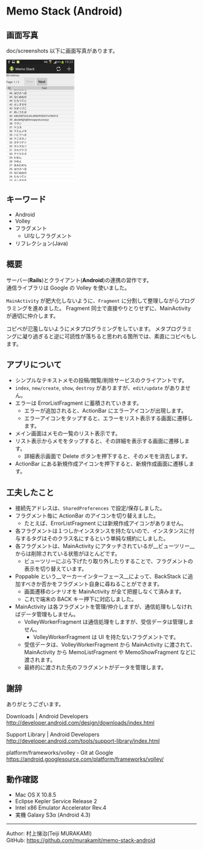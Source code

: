 Memo Stack (Android)
====================

画面写真
--------

doc/screenshots 以下に画面写真があります。

![リスト表示](doc/screenshots/list.png "リスト表示")


キーワード
----------

* Android
* Volley
* フラグメント
    * UIなしフラグメント
* リフレクション(Java)

概要
----

サーバー(__Rails__)とクライアント(__Android__)の連携の習作です。  
通信ライブラリは Google の Volley を使いました。  

`MainActivity` が肥大化しないように、`Fragment` に分割して整理しながらプログラミングを進めました。
Fragment 同士で直接やりとりせずに、MainActivity が適切に仲介します。  

コピペが氾濫しないようにメタプログラミングをしています。
メタプログラミングに凝り過ぎると逆に可読性が落ちると思われる箇所では、素直にコピペもします。

アプリについて
--------------

* シンプルなテキストメモの投稿/閲覧/削除サービスのクライアントです。
* `index`, `new/create`, `show`, `destroy` がありますが、`edit/update` がありません。
* エラーは ErrorListFragment に蓄積されていきます。
    * エラーが追加されると、ActionBar にエラーアイコンが出現します。
    * エラーアイコンをタップすると、エラーをリスト表示する画面に遷移します。
* メイン画面はメモの一覧のリスト表示です。
* リスト表示からメモをタップすると、その詳細を表示する画面に遷移します。
    * 詳細表示画面で Delete ボタンを押下すると、そのメモを消去します。
* ActionBar にある新規作成アイコンを押下すると、新規作成画面に遷移します。

工夫したこと
------------

* 接続先アドレスは、`SharedPreferences` で設定/保存しました。
* フラグメント毎に ActionBar のアイコンを切り替えました。
    * たとえば、ErrorListFragment には新規作成アイコンがありません。
* 各フラグメントは１つしかインスタンスを持たないので、インスタンスに付与するタグはそのクラス名にするという単純な規約にしました。
* 各フラグメントは、MainActivity にアタッチされているが__ビューツリー__からは削除されている状態がほとんどです。
    * ビューツリーにぶら下げたり取り外したりすることで、フラグメントの表示を切り替えています。
* Poppable という__マーカーインターフェース__によって、BackStack に追加すべきか否かをフラグメント自身に尋ねることができます。
    * 画面遷移のシナリオを MainActivity が全て把握しなくて済みます。
    * これで端末の BACK キー押下に対応しました。
* MainActivity は各フラグメントを管理/仲介しますが、通信処理もしなければデータ管理もしません。
    * VolleyWorkerFragment は通信処理をしますが、受信データは管理しません。
      * VolleyWorkerFragment は UI を持たないフラグメントです。
    * 受信データは、VolleyWorkerFragment から MainActivity に渡されて、MainActivity から MemoListFragment や MemoShowFragment などに渡されます。
    * 最終的に渡された先のフラグメントがデータを管理します。

謝辞
----

ありがとうございます。

Downloads | Android Developers  
http://developer.android.com/design/downloads/index.html

Support Library | Android Developers  
http://developer.android.com/tools/support-library/index.html

platform/frameworks/volley - Git at Google  
https://android.googlesource.com/platform/frameworks/volley/

動作確認
--------

* Mac OS X 10.8.5
* Eclipse Kepler Service Release 2
* Intel x86 Emulator Accelerator Rev.4
* 実機 Galaxy S3α (Android 4.3)

- - - - - - - - - - - - - - - - - - - -
Author: 村上悌治(Teiji MURAKAMI)  
GitHub: https://github.com/murakamit/memo-stack-android
